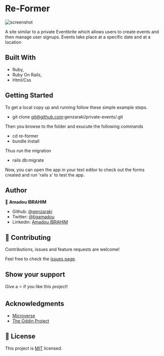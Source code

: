# Re-Former
![screenshot](./app/assets/home-screen.png)

A site similar to a private Eventbrite which allows users to create events and then manage user signups. Events take place at a specific date and at a location


## Built With

- Ruby,
- Ruby On Rails,
- Html/Css

## Getting Started

To get a local copy up and running follow these simple example steps.
- git clone git@github.com:genzaraki/private-events/.git

Then you browse to the folder and exucute the following commands
- cd re-former
- bundle install

Thus run the migration
- rails db:migrate

Now, you can open the app in your text editor to check out the forms created and run 'rails s' to test the app.


## Author

👤 **Amadou IBRAHIM**

- Github: [@genzaraki](https://github.com/genzaraki)
- Twitter: [@tigamadou](https://twitter.com/tigamadou)
- Linkedin: [Amadou IBRAHIM](https://www.linkedin.com/in/amadou-ibrahim-75769167/)

## 🤝 Contributing

Contributions, issues and feature requests are welcome!

Feel free to check the [issues page](issues/).

## Show your support

Give a ⭐️ if you like this project!

## Acknowledgments

- [Microverse](https://microverse.org)
- [The Oddin Project](https://www.theodinproject.com/courses/ruby-on-rails/lessons/associations)

## 📝 License

This project is [MIT](lic.url) licensed.
